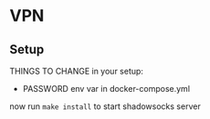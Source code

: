 # VPN

## Setup

THINGS TO CHANGE in your setup:
- PASSWORD env var in docker-compose.yml

now run `make install` to start shadowsocks server
